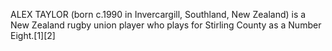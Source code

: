 ALEX TAYLOR (born c.1990 in Invercargill, Southland, New Zealand) is a New Zealand rugby union player who plays for Stirling County as a Number Eight.[1][2]
